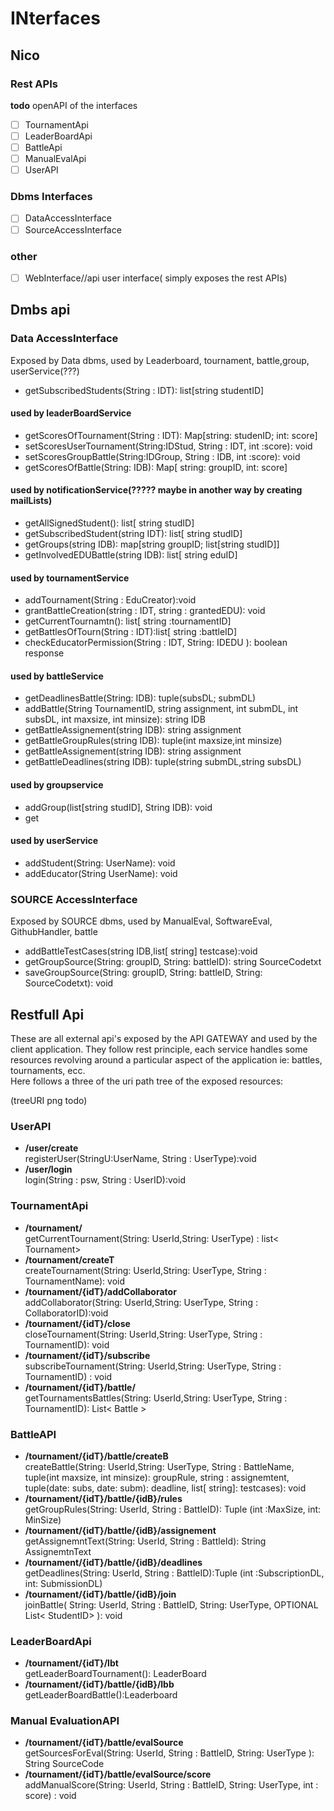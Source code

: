 # INterfaces
## Nico

### Rest APIs
**todo** openAPI of the interfaces
- [ ] TournamentApi
- [ ] LeaderBoardApi
- [ ] BattleApi
- [ ] ManualEvalApi
- [ ] UserAPI

### Dbms Interfaces

- [ ] DataAccessInterface
- [ ] SourceAccessInterface

### other

- [ ] WebInterface//api user interface( simply exposes the rest APIs)

## Dmbs api
### Data AccessInterface
Exposed by Data dbms, used by Leaderboard, tournament, battle,group, userService(???)  

* getSubscribedStudents(String : IDT): list[string studentID]

#### used by leaderBoardService
* getScoresOfTournament(String : IDT): Map[string: studenID; int: score]
* setScoresUserTournament(String:IDStud, String : IDT, int :score): void
* setScoresGroupBattle(String:IDGroup, String : IDB, int :score): void
* getScoresOfBattle(String: IDB): Map[ string: groupID, int: score]

#### used by notificationService(?????  maybe in another way by creating mailLists)
* getAllSignedStudent(): list[ string studID]
* getSubscribedStudent(string IDT): list[ string studID]
* getGroups(string IDB): map[string groupID; list[string studID]]
* getInvolvedEDUBattle(string IDB): list[ string eduID]

#### used by tournamentService
* addTournament(String : EduCreator):void
* grantBattleCreation(string : IDT, string : grantedEDU): void
* getCurrentTournamtn(): list[ string :tournamentID]
* getBattlesOfTourn(String : IDT):list[ string :battleID]
* checkEducatorPermission(String : IDT, String: IDEDU ): boolean response

#### used by battleService

* getDeadlinesBattle(String: IDB): tuple(subsDL; submDL)
* addBattle(String TournamentID, string assignment,  int submDL, int subsDL, int maxsize, int minsize): string IDB
* getBattleAssignement(string IDB):  string assignment
* getBattleGroupRules(string IDB):  tuple(int  maxsize,int  minsize)
* getBattleAssignement(string IDB):  string assignment
* getBattleDeadlines(string IDB):  tuple(string submDL,string  subsDL)


#### used by groupservice

* addGroup(list[string studID], String IDB): void
* get

#### used by userService

* addStudent(String: UserName): void
* addEducator(String UserName): void

### SOURCE AccessInterface
Exposed by SOURCE dbms, used by ManualEval, SoftwareEval, GithubHandler, battle  

* addBattleTestCases(string IDB,list[ string] testcase):void
* getGroupSource(String: groupID, String: battleID): string SourceCodetxt
* saveGroupSource(String: groupID, String: battleID, String: SourceCodetxt): void

## Restfull Api
These are all external api's exposed by the API GATEWAY and used by the client application. They follow rest principle, each service handles some resources revolving around a particular aspect of the application ie: battles, tournaments, ecc.  
Here follows a three of the uri path tree of the exposed resources:  
 

 (treeURI png todo)

### UserAPI

* **/user/create**  
registerUser(StringU:UserName, String : UserType):void
* **/user/login**  
login(String : psw, String : UserID):void

### TournamentApi
* **/tournament/**  
getCurrentTournament(String: UserId,String: UserType) : list< Tournament>  
* **/tournament/createT**  
createTournament(String: UserId,String: UserType, String : TournamentName): void  
* **/tournament/{idT}/addCollaborator**   
addCollaborator(String: UserId,String: UserType, String : CollaboratorID):void  
* **/tournament/{idT}/close**  
closeTournament(String: UserId,String: UserType, String : TournamentID): void 
*  **/tournament/{idT}/subscribe**  
subscribeTournament(String: UserId,String: UserType, String : TournamentID) : void
* **/tournament/{idT}/battle/**  
getTournamentsBattles(String: UserId,String: UserType, String : TournamentID): List< Battle >  


### BattleAPI
* **/tournament/{idT}/battle/createB**    
createBattle(String: UserId,String: UserType, String : BattleName, tuple(int maxsize, int minsize): groupRule, string : assignemtent, tuple(date: subs, date: subm): deadline, list[ string]: testcases): void  
* **/tournament/{idT}/battle/{idB}/rules**  
 getGroupRules(String: UserId, String : BattleID): Tuple (int :MaxSize, int: MinSize)  
* **/tournament/{idT}/battle/{idB}/assignement**  
 getAssignemntText(String: UserId, String : BattleId): String AssignemtnText  
* **/tournament/{idT}/battle/{idB}/deadlines**  
 getDeadlines(String: UserId, String : BattleID):Tuple (int :SubscriptionDL, int: SubmissionDL)  
* **/tournament/{idT}/battle/{idB}/join**  
joinBattle( String: UserId, String : BattleID, String: UserType, OPTIONAL List< StudentID> ): void
  


### LeaderBoardApi

* **/tournament/{idT}/lbt**  
getLeaderBoardTournament(): LeaderBoard
* **/tournament/{idT}/battle/{idB}/lbb**  
getLeaderBoardBattle():Leaderboard  


### Manual EvaluationAPI

* **/tournament/{idT}/battle/evalSource**  
getSourcesForEval(String: UserId, String : BattleID, String: UserType ): String SourceCode
* **/tournament/{idT}/battle/evalSource/score**  
addManualScore(String: UserId, String : BattleID, String: UserType, int : score)
: void